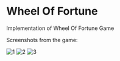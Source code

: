 # Wheel Of Fortune
Implementation of Wheel Of Fortune Game

Screenshots from the game:

![1](https://user-images.githubusercontent.com/37106831/98155204-e9dfc600-1ee6-11eb-9e83-995662a724d6.jpg)
![2](https://user-images.githubusercontent.com/37106831/98155209-eba98980-1ee6-11eb-8d47-858f0e12ce03.jpg)
![3](https://user-images.githubusercontent.com/37106831/98155216-ed734d00-1ee6-11eb-8936-8f7b459cbd63.jpg)

